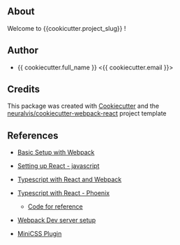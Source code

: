 ## About

Welcome to {{cookicutter.project_slug}} !

## Author

- {{ cookiecutter.full_name }} <{{ cookiecutter.email }}>

## Credits

This package was created with [Cookiecutter](https://github.com/cookiecutter/cookiecutter) and the [neuralvis/cookiecutter-webpack-react](https://github.com/neuralvis/cookiecutter-webpack-react) project template

## References
 
- [Basic Setup with Webpack](https://webpack.js.org/guides/getting-started/#basic-setup)
- [Setting up React - javascript](https://www.valentinog.com/blog/babel/)
- [Typescript with React and Webpack](https://www.typescriptlang.org/docs/handbook/react-&-webpack.html)
- [Typescript with React - Phoenix](https://dev.to/aisrael/elixir-phoenix-with-typescript-and-react-december-2019-edition-39l4)
    - [Code for reference](https://github.com/aisrael/elixir-phoenix-typescript-react/tree/master/apps/hello_react_web/assets)
   
- [Webpack Dev server setup](https://medium.com/code-oil/burning-questions-with-answers-to-why-webpack-dev-server-live-reload-does-not-work-6d6390277920)
- [MiniCSS Plugin](https://webpack.js.org/plugins/mini-css-extract-plugin/)